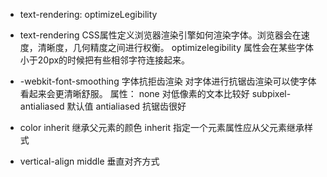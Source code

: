   * text-rendering: optimizeLegibility
   - text-rendering CSS属性定义浏览器渲染引擎如何渲染字体。浏览器会在速度，清晰度，几何精度之间进行权衡。
    optimizelegibility 属性会在某些字体小于20px的时候把有些相邻字符连接起来。
 * -webkit-font-smoothing  字体抗拒齿渲染
    对字体进行抗锯齿渲染可以使字体看起来会更清晰舒服。
    属性：
        none 对低像素的文本比较好
        subpixel-antialiased 默认值
        antialiased 抗锯齿很好
 * color inherit  继承父元素的颜色
  inherit 指定一个元素属性应从父元素继承样式

 * vertical-align middle 垂直对齐方式


